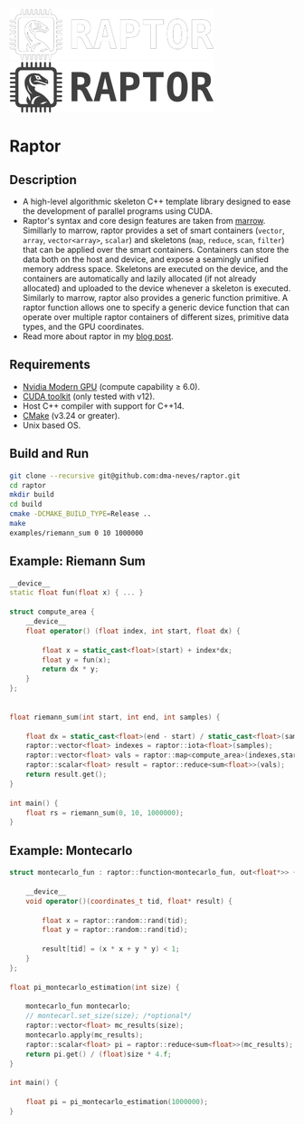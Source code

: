 ![GitHub-Mark-Light](other/raptor_text_logo_small.png#gh-dark-mode-only)
![GitHub-Mark-Dark](other/raptor_text_logo_black_small.png#gh-light-mode-only)

# Raptor

## Description

- A high-level algorithmic skeleton C++ template library designed to ease the development of parallel programs using CUDA.
- Raptor's syntax and core design features are taken from [marrow](https://docentes.fct.unl.pt/p161/software/marrow-skeleton-framework). Simillarly to marrow, raptor provides a set of smart containers (`vector`, `array`, `vector<array>`, `scalar`) and skeletons (`map`, `reduce`, `scan`, `filter`) that can be applied over the smart containers. Containers can store the data both on the host and device, and expose a seamingly unified memory address space. Skeletons are executed on the device, and the containers are automatically and lazily allocated (if not already allocated) and uploaded to the device whenever a skeleton is executed. Similarly to marrow, raptor also provides a generic function primitive. A raptor function allows one to specify a generic device function that can operate over multiple raptor containers of different sizes, primitive data types, and the GPU coordinates.
- Read more about raptor in my [blog post](https://dma-neves.github.io/dma/raptor.html).

## Requirements

* [Nvidia Modern GPU](https://developer.nvidia.com/cuda-gpus) (compute capability &ge; 6.0).
* [CUDA toolkit](https://developer.nvidia.com/cuda-toolkit) (only tested with v12).
* Host C++ compiler with support for C++14.
* [CMake](https://cmake.org) (v3.24 or greater).
* Unix based OS.

## Build and Run

```bash
git clone --recursive git@github.com:dma-neves/raptor.git
cd raptor
mkdir build
cd build
cmake -DCMAKE_BUILD_TYPE=Release ..
make
examples/riemann_sum 0 10 1000000
```

## Example: Riemann Sum

```c++
__device__
static float fun(float x) { ... }

struct compute_area {
    __device__
    float operator() (float index, int start, float dx) {

        float x = static_cast<float>(start) + index*dx;
        float y = fun(x);
        return dx * y;
    }
};


float riemann_sum(int start, int end, int samples) {

    float dx = static_cast<float>(end - start) / static_cast<float>(samples);
    raptor::vector<float> indexes = raptor::iota<float>(samples);
    raptor::vector<float> vals = raptor::map<compute_area>(indexes,start, dx);
    raptor::scalar<float> result = raptor::reduce<sum<float>>(vals);
    return result.get();
}

int main() {
    float rs = riemann_sum(0, 10, 1000000);
}
```

## Example: Montecarlo

```c++
struct montecarlo_fun : raptor::function<montecarlo_fun, out<float*>> {

    __device__
    void operator()(coordinates_t tid, float* result) {

        float x = raptor::random::rand(tid);
        float y = raptor::random::rand(tid);

        result[tid] = (x * x + y * y) < 1;
    }
};

float pi_montecarlo_estimation(int size) {

    montecarlo_fun montecarlo;
    // montecarl.set_size(size); /*optional*/
    raptor::vector<float> mc_results(size);
    montecarlo.apply(mc_results);
    raptor::scalar<float> pi = raptor::reduce<sum<float>>(mc_results);
    return pi.get() / (float)size * 4.f;
}

int main() {

    float pi = pi_montecarlo_estimation(1000000);
}
```
